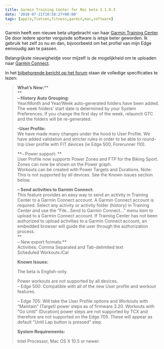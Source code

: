 ```yaml
---
title: Garmin Training Center for Mac beta 3.1.0.3
date: '2010-07-21T10:58:27+00:00'
tags: [apple,fietsen,fitness,garmin,mac,software]
---
```

Garmin heeft een nieuwe beta uitgebracht van haar [Garmin Training Center](http://www8.garmin.com/products/trainingcenter). De door iedere sporter verguisde software is ietsje beter geworden. Ik gebruik het zelf zo nu en dan, bijvoorbeeld om het profiel van mijn Edge eenvoudig aan te passen.

Belangrijkste nieuwigheidje voor mijzelf is de mogelijkheid om te uploaden naar [Garmin Connect](http://connect.garmin.com/).

In het [bijbehorende bericht op het forum](https://forums.garmin.com/showthread.php?t=10272) staan de volledige specificaties te lezen:

> **What’s New:****  
> **  
> **– History Auto Grouping:**  
>  Year/Month and Year/Week auto-generated folders have been added. The week folders’ start date is determined by your System Preferences. If you change the first day of the week, relaunch GTC and the folders will be re-generated.
> 
> **-User Profile:**  
>  We have made many changes under the hood to User Profile. We have added validation and stricter rules in order to be able to round-trip User profile with FIT devices (ie Edge 500, Forerunner 110).
> 
> **– Power support: **  
>  User Profile now supports Power Zones and FTP for the Biking Sport.  
>  Zones can now be shown on the Power graph.  
>  Workouts can be created with Power Targets and Durations. Note: This is not supported by all devices. See the Known issues section below.
> 
> **– Send activities to Garmin Connect:**  
>  This feature provides an easy way to send an activity in Training Center to a Garmin Connect account. A Garmin Connect account is required. Select any activity or activity folder (history) in Training Center and use the “File…Send to Garmin Connect…” menu item to upload to a Garmin Connect account. If Training Center has not been authorized to upload activities to a Garmin Connect account, an embedded browser will guide the user through the authorization process.  
> **  
>  – New export formats:**  
>  Activities: Comma Separated and Tab-delimited text  
>  Scheduled Workouts:iCal
> 
> **Known Issues:**
> 
> The beta is English-only.
> 
> Power workouts are not supported by all devices.  
>  – Edge 500: Compatible with all of the new User profile and workout features.
> 
> – Edge 705: Will take the User Profile options and Workouts with “Maintain” (Target) power steps as of firmware 3.20. Workouts with “Go Until” (Duration) power steps are not supported by TCX and therefore are not supported on the Edge 705. These will appear as default “Until Lap button is pressed” step.
> 
> **System Requirements:**
> 
> Intel Processor, Mac OS X 10.5 or newer.